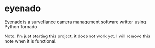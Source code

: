 eyenado
=======

Eyenado is a survelliance camera management software written using Python Tornado

Note: I'm just starting this project, it does not work yet. I will remove this note
when it is functional.
